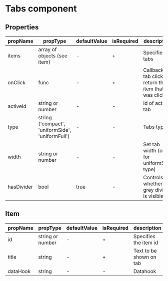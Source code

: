 # Tabs component


## Properties

| propName | propType | defaultValue | isRequired | description |
|----------|----------|--------------|------------|-------------|
| items | array of objects (see item)| - | + | Specifies tabs |
| onClick | func | - | + | Callback on tab click, return the item that was clicked |
| activeId | string or number | - | - | Id of active tab |
| type | string ('compact', 'uniformSide', 'uniformFull') | - | - | Tabs type |
| width | string or number | - | - | Set tab width (only for uniformSide type) |
| hasDivider | bool | true | - | Controls whether grey divider is visible |

## Item

| propName | propType | defaultValue | isRequired | description |
|----------|----------|--------------|------------|-------------|
| id | string or number| - | + | Specifies the item id |
| title | string | - | + | Text to be shown on tab |
| dataHook | string | - | - | Datahook |
